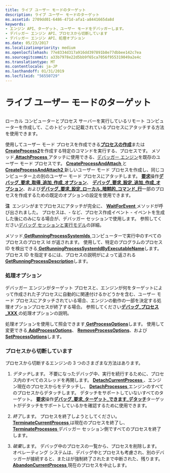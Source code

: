 ```yaml
---
title: ライブ ユーザー モードのターゲット
description: ライブ ユーザー モードのターゲット
ms.assetid: 2709dd01-6486-471d-afa1-a8441665da8d
keywords:
- エンジン API、ターゲット、ユーザー モードをデバッガーします。
- デバッガー エンジン API、プロセスから切断しています
- デバッガー エンジン API、処理オプション
ms.date: 05/23/2017
ms.localizationpriority: medium
ms.openlocfilehash: 77e8334d317a916dd397891b8e77dbbee142c7ea
ms.sourcegitcommit: a33b7978e22d5bb9f65ca7056f955319049a2e4c
ms.translationtype: MT
ms.contentlocale: ja-JP
ms.lasthandoff: 01/31/2019
ms.locfileid: "56550729"
---
```

# <a name="live-user-mode-targets"></a>ライブ ユーザー モードのターゲット


## <span id="ddk_live_user_mode_targets_dbx"></span><span id="DDK_LIVE_USER_MODE_TARGETS_DBX"></span>


ローカル コンピューターとプロセス サーバーを実行しているリモート コンピューターを作成して、このトピックに記載されているプロセスにアタッチする方法を使用できます。

使用してユーザー モード プロセスを作成できる[**プロセスの作成**](https://msdn.microsoft.com/library/windows/hardware/ff539321)または[ **CreateProcess2**](https://msdn.microsoft.com/library/windows/hardware/ff539323)を作成する特定のコマンドを実行する、プロセスです。 メソッド[ **AttachProcess** ](https://msdn.microsoft.com/library/windows/hardware/ff538150)アタッチに使用できる、[デバッガー エンジン](introduction.md#debugger-engine)を既存のユーザー モード プロセスです。 [**CreateProcessAndAttach** ](https://msdn.microsoft.com/library/windows/hardware/ff540048)と[ **CreateProcessAndAttach2** ](https://msdn.microsoft.com/library/windows/hardware/ff540055)新しいユーザー モード プロセスを作成し、同じコンピューター上の別のユーザー モード プロセスにアタッチします。 [**要求**](https://msdn.microsoft.com/library/windows/hardware/ff554564)操作[**デバッグ\_要求\_取得\_追加\_作成\_オプション**](https://msdn.microsoft.com/library/windows/hardware/ff541553)、 [**デバッグ\_要求\_設定\_追加\_作成\_オプション**](https://msdn.microsoft.com/library/windows/hardware/ff541586)、および[**デバッグ\_要求\_設定\_ローカル\_暗黙的\_コマンド\_行**](https://msdn.microsoft.com/library/windows/hardware/ff541592)一部のプロセスを作成するための既定のオプションの設定を使用できます。

**注**  エンジンがまでプロセスにアタッチが完全に、 [ **WaitForEvent** ](https://msdn.microsoft.com/library/windows/hardware/ff561229)メソッドが呼び出されました。 プロセスは、- など、プロセス作成イベント - イベントを生成した後にのみになる場合が、デバッガー セッションで使用します。 参照してください[デバッグ セッションと実行モデル](debugging-session-and-execution-model.md)の詳細。

 

メソッド[ **GetRunningProcessSystemIds** ](https://msdn.microsoft.com/library/windows/hardware/ff548265)コンピューターで実行中のすべてのプロセスのプロセス Id が返されます。 使用して、特定のプログラムのプロセス ID を検出できる[ **GetRunningProcessSystemIdByExecutableName**](https://msdn.microsoft.com/library/windows/hardware/ff548254)します。 プロセス ID を指定するには、プロセスの説明がによって返される[ **GetRunningProcessDescription**](https://msdn.microsoft.com/library/windows/hardware/ff548243)します。

### <a name="span-idprocessoptionsspanspan-idprocessoptionsspanspan-idprocessoptionsspanprocess-options"></a><span id="Process_Options"></span><span id="process_options"></span><span id="PROCESS_OPTIONS"></span>処理オプション

デバッガー エンジンがターゲット プロセスと、エンジンが何をターゲットによって作成された子プロセスに自動的に関連付けるかどうかを含む、ユーザー モード プロセスにアタッチされている場合、エンジンの動作の一部を決定する処理オプションプロセスが終了する場合。 参照してください[**デバッグ\_プロセス\_XXX** ](https://msdn.microsoft.com/library/windows/hardware/ff541534)の処理オプションの説明。

処理オプションを使用して照会できます[ **GetProcessOptions**](https://msdn.microsoft.com/library/windows/hardware/ff548163)します。 使用して変更できる[ **AddProcessOptions**](https://msdn.microsoft.com/library/windows/hardware/ff537917)、 [ **RemoveProcessOptions**](https://msdn.microsoft.com/library/windows/hardware/ff554505)、および[ **SetProcessOptions**](https://msdn.microsoft.com/library/windows/hardware/ff556765)します。

### <a name="span-iddisconnectingfromprocessesspanspan-iddisconnectingfromprocessesspanspan-iddisconnectingfromprocessesspandisconnecting-from-processes"></a><span id="Disconnecting_from_Processes"></span><span id="disconnecting_from_processes"></span><span id="DISCONNECTING_FROM_PROCESSES"></span>プロセスから切断しています

プロセスから切断するエンジンの 3 つのさまざまな方法はあります。

1.  *デタッチ*します。 不要になったデバッグ中、実行を続行するために、プロセス内のすべてのスレッドを再開します。 [**DetachCurrentProcess** ](https://msdn.microsoft.com/library/windows/hardware/ff541846) 、エンジン現在のプロセスからをデタッチし、 [ **DetachProcesses** ](https://msdn.microsoft.com/library/windows/hardware/ff541851)エンジンのすべてのプロセスからデタッチします。 デタッチをサポートしていないすべてのターゲット。 [**要求**](https://msdn.microsoft.com/library/windows/hardware/ff554564)操作[**デバッグ\_要求\_ターゲット\_できます\_デタッチ**](https://msdn.microsoft.com/library/windows/hardware/ff541602)ターゲットがデタッチをサポートしているかを確認するために使用できます。

2.  *終了*します。 プロセスを終了しようとしてください。 [**TerminateCurrentProcess** ](https://msdn.microsoft.com/library/windows/hardware/ff558866)は現在のプロセスを終了し、 [ **TerminateProcesses** ](https://msdn.microsoft.com/library/windows/hardware/ff558867)デバッガー セッション側ですべてのプロセスを終了します。

3.  *破棄*します。 デバッグ中のプロセスの一覧から、プロセスを削除します。 オペレーティング システムは、デバッグ中とプロセスも考慮され、別のデバッガーが接続すると、またはが強制終了されたまで中断された、残ります。 [**AbandonCurrentProcess** ](https://msdn.microsoft.com/library/windows/hardware/ff537786)現在のプロセスを中止します。

 

 





